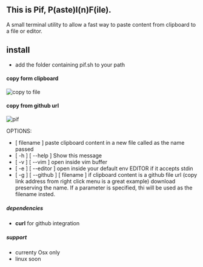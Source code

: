 ## This is Pif, P(aste)I(n)F(ile).

A small terminal utility to allow a fast way to paste content from clipboard to a file or editor.

## install
- add the folder containing pif.sh to your path

#### copy form clipboard
![copy to file](https://cloud.githubusercontent.com/assets/4562878/11323252/28ee530a-910e-11e5-808f-b0796d0faa11.gif)

#### copy from github url
![pif](https://cloud.githubusercontent.com/assets/4562878/11323251/26079b60-910e-11e5-8d29-a8270848a05d.gif)

OPTIONS:
   - [ filename ] paste clipboard content in a new file called as the name passed
   - [ -h ] [ --help ]        Show this message
   - [ -v ] [ --vim ]         open inside vim buffer
   - [ -e ] [ --editor ]      open inside your default env EDITOR if it accepts stdin
   - [ -g ] [ --github ] [ filename ] if clipboard content is a github file url (copy link address from right click menu is a great example) download preserving the name.
   If a parameter is specified, thi will be used as the filename insted.

##### dependencies
- **curl** for github integration

##### support
- currenty Osx only
- linux soon
